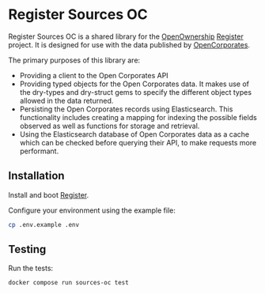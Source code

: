 # Register Sources OC

Register Sources OC is a shared library for the [OpenOwnership](https://www.openownership.org/en/) [Register](https://github.com/openownership/register) project.
It is designed for use with the data published by [OpenCorporates](https://opencorporates.com).

The primary purposes of this library are:

- Providing a client to the Open Corporates API
- Providing typed objects for the Open Corporates data. It makes use of the dry-types and dry-struct gems to specify the different object types allowed in the data returned.
- Persisting the Open Corporates records using Elasticsearch. This functionality includes creating a mapping for indexing the possible fields observed as well as functions for storage and retrieval.
- Using the Elasticsearch database of Open Corporates data as a cache which can be checked before querying their API, to make requests more performant.

## Installation

Install and boot [Register](https://github.com/openownership/register).

Configure your environment using the example file:

```sh
cp .env.example .env
```

## Testing

Run the tests:

```sh
docker compose run sources-oc test
```

